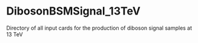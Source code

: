 DibosonBSMSignal_13TeV
======================

Directory of all input cards for the production of diboson signal samples at 13 TeV
